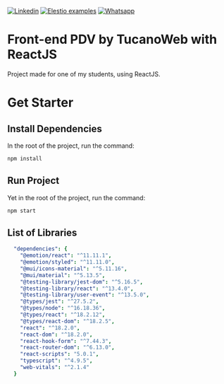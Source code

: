 [![Linkedin](https://img.shields.io/static/v1.svg?logo=linkedin&color=f78A38&labelColor=083468&logoColor=ffffff&style=for-the-badge&label=Linkedin&message=Public)](https://www.linkedin.com/in/eric-ricielle-2aa1ba237/) [![Elestio examples](https://img.shields.io/static/v1.svg?logo=github&color=f78A38&labelColor=083468&logoColor=ffffff&style=for-the-badge&label=github&message=open%20source)](https://github.com/TucanoWeb) [![Whatsapp](https://img.shields.io/static/v1.svg?logo=whatsapp&color=f78A38&labelColor=083468&logoColor=ffffff&style=for-the-badge&label=Whatsapp&message=Tirar%20Dúvidas)](https://api.whatsapp.com/send?phone=5531992936042)

# Front-end PDV by TucanoWeb with ReactJS

Project made for one of my students, using ReactJS.



# Get Starter



## Install Dependencies

In the root of the project, run the command:

```bash
npm install
```



## Run Project

Yet in the root of the project, run the command:

```bash
npm start
```



## List of Libraries



```yaml
  "dependencies": {
    "@emotion/react": "^11.11.1",
    "@emotion/styled": "^11.11.0",
    "@mui/icons-material": "^5.11.16",
    "@mui/material": "^5.13.5",
    "@testing-library/jest-dom": "^5.16.5",
    "@testing-library/react": "^13.4.0",
    "@testing-library/user-event": "^13.5.0",
    "@types/jest": "^27.5.2",
    "@types/node": "^16.18.36",
    "@types/react": "^18.2.12",
    "@types/react-dom": "^18.2.5",
    "react": "^18.2.0",
    "react-dom": "^18.2.0",
    "react-hook-form": "^7.44.3",
    "react-router-dom": "^6.13.0",
    "react-scripts": "5.0.1",
    "typescript": "^4.9.5",
    "web-vitals": "^2.1.4"
  }  
```
